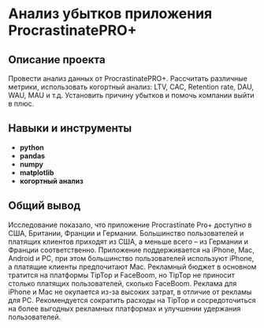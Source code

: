 # Анализ убытков приложения ProcrastinatePRO+
## Описание проекта
Провести анализ данных от ProcrastinatePRO+. Рассчитать различные метрики, использовать когортный анализ: LTV, CAC, Retention rate, DAU, WAU, MAU и т.д. Установить причину убытков и помочь компании выйти в плюс.
## Навыки и инструменты
- **python**
- **pandas**
- **numpy**
- **matplotlib**
- **когортный анализ**
## Общий вывод
Исследование показало, что приложение Procrastinate Pro+ доступно в США, Британии, Франции и Германии. Большинство пользователей и платящих клиентов приходят из США, а меньше всего – из Германии и Франции соответственно. Приложение поддерживается на iPhone, Mac, Android и PC, при этом большинство пользователей используют iPhone, а платящие клиенты предпочитают Mac. Рекламный бюджет в основном тратится на платформы TipTop и FaceBoom, но TipTop не приносит столько платящих пользователей, сколько FaceBoom. Реклама для iPhone и Mac не окупается из-за высоких затрат, в отличие от рекламы для PC. Рекомендуется сократить расходы на TipTop и сосредоточиться на более выгодных рекламных платформах и улучшении удержания пользователей.


